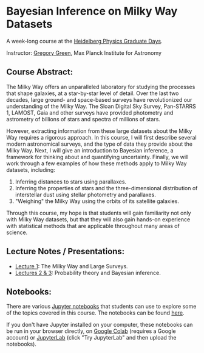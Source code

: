 Bayesian Inference on Milky Way Datasets
========================================

A week-long course at the [Heidelberg Physics Graduate Days](https://gsfp.physi.uni-heidelberg.de/graddays/index.php?m=3&s=2).

Instructor: [Gregory Green](http://greg.ory.gr), Max Planck Institute for Astronomy


Course Abstract:
----------------

The Milky Way offers an unparalleled laboratory for studying the processes that shape galaxies, at a star-by-star level of detail. Over the last two decades, large ground- and space-based surveys have revolutionized our understanding of the Milky Way. The Sloan Digital Sky Survey, Pan-STARRS 1, LAMOST, Gaia and other surveys have provided photometry and astrometry of billions of stars and spectra of millions of stars.

However, extracting information from these large datasets about the Milky Way requires a rigorous approach. In this course, I will first describe several modern astronomical surveys, and the type of data they provide about the Milky Way. Next, I will give an introduction to Bayesian inference, a framework for thinking about and quantifying uncertainty. Finally, we will work through a few examples of how these methods apply to Milky Way datasets, including:

  1. Inferring distances to stars using parallaxes.
  2. Inferring the properties of stars and the three-dimensional distribution of interstellar dust using stellar photometry and parallaxes.
  3. "Weighing" the Milky Way using the orbits of its satellite galaxies.

Through this course, my hope is that students will gain familiarity not only with Milky Way datasets, but that they will also gain hands-on experience with statistical methods that are applicable throughout many areas of science.


Lecture Notes / Presentations:
------------------------------

* [Lecture 1](lecture_notes/1_surveys.html): The Milky Way and Large Surveys.
* [Lectures 2 & 3](lecture_notes/2_Probability_lq.pdf): Probability theory and Bayesian inference.


Notebooks:
----------

There are various [Jupyter notebooks](https://jupyter.org/) that students can use to explore some of the topics covered in this course. The notebooks can be found [here](https://github.com/gregreen/heidelberg_grad_days_47/tree/master/notebooks).

If you don't have Jupyter installed on your computer, these notebooks can be run in your browser directly, on [Google Colab](https://colab.research.google.com/) (requires a Google account) or [JupyterLab](https://jupyter.org/try) (click "Try JupyterLab" and then upload the notebooks).
